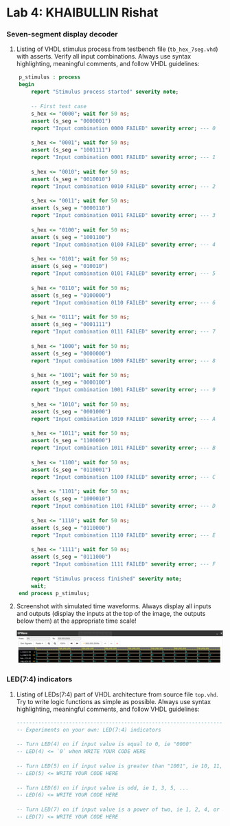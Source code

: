 # Lab 4: KHAIBULLIN Rishat

### Seven-segment display decoder

1. Listing of VHDL stimulus process from testbench file (`tb_hex_7seg.vhd`) with asserts. Verify all input combinations. Always use syntax highlighting, meaningful comments, and follow VHDL guidelines:

```vhdl
    p_stimulus : process
    begin
        report "Stimulus process started" severity note;

        -- First test case
        s_hex <= "0000"; wait for 50 ns;
        assert (s_seg = "0000001")
        report "Input combination 0000 FAILED" severity error; --- 0
        
        s_hex <= "0001"; wait for 50 ns;
        assert (s_seg = "1001111")
        report "Input combination 0001 FAILED" severity error; --- 1
        
        s_hex <= "0010"; wait for 50 ns;
        assert (s_seg = "0010010")
        report "Input combination 0010 FAILED" severity error; --- 2
        
        s_hex <= "0011"; wait for 50 ns;
        assert (s_seg = "0000110")
        report "Input combination 0011 FAILED" severity error; --- 3
       
        s_hex <= "0100"; wait for 50 ns;
        assert (s_seg = "1001100")
        report "Input combination 0100 FAILED" severity error; --- 4
        
        s_hex <= "0101"; wait for 50 ns;
        assert (s_seg = "010010")
        report "Input combination 0101 FAILED" severity error; --- 5
       
        s_hex <= "0110"; wait for 50 ns;
        assert (s_seg = "0100000")
        report "Input combination 0110 FAILED" severity error; --- 6
        
        s_hex <= "0111"; wait for 50 ns;
        assert (s_seg = "0001111")
        report "Input combination 0111 FAILED" severity error; --- 7
       
        s_hex <= "1000"; wait for 50 ns;
        assert (s_seg = "0000000")
        report "Input combination 1000 FAILED" severity error; --- 8
      
        s_hex <= "1001"; wait for 50 ns;
        assert (s_seg = "0000100")
        report "Input combination 1001 FAILED" severity error; --- 9
        
        s_hex <= "1010"; wait for 50 ns;
        assert (s_seg = "0001000")
        report "Input combination 1010 FAILED" severity error; --- A
       
        s_hex <= "1011"; wait for 50 ns;
        assert (s_seg = "1100000")
        report "Input combination 1011 FAILED" severity error; --- B
       
        s_hex <= "1100"; wait for 50 ns;
        assert (s_seg = "0110001")
        report "Input combination 1100 FAILED" severity error; --- C
        
        s_hex <= "1101"; wait for 50 ns;
        assert (s_seg = "1000010")
        report "Input combination 1101 FAILED" severity error; --- D
       
        s_hex <= "1110"; wait for 50 ns;
        assert (s_seg = "0110000")
        report "Input combination 1110 FAILED" severity error; --- E
        
        s_hex <= "1111"; wait for 50 ns;
        assert (s_seg = "0111000")
        report "Input combination 1111 FAILED" severity error; --- F

        report "Stimulus process finished" severity note;
        wait;
    end process p_stimulus;
```

2. Screenshot with simulated time waveforms. Always display all inputs and outputs (display the inputs at the top of the image, the outputs below them) at the appropriate time scale!

   ![your figure](1.PNG)

### LED(7:4) indicators

1. Listing of LEDs(7:4) part of VHDL architecture from source file `top.vhd`. Try to write logic functions as simple as possible. Always use syntax highlighting, meaningful comments, and follow VHDL guidelines:

   ```vhdl
   --------------------------------------------------------------------
   -- Experiments on your own: LED(7:4) indicators

   -- Turn LED(4) on if input value is equal to 0, ie "0000"
   -- LED(4) <= `0` when WRITE YOUR CODE HERE

   -- Turn LED(5) on if input value is greater than "1001", ie 10, 11, 12, ...
   -- LED(5) <= WRITE YOUR CODE HERE

   -- Turn LED(6) on if input value is odd, ie 1, 3, 5, ...
   -- LED(6) <= WRITE YOUR CODE HERE

   -- Turn LED(7) on if input value is a power of two, ie 1, 2, 4, or 8
   -- LED(7) <= WRITE YOUR CODE HERE
   ```
